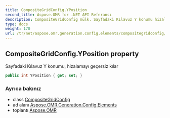 ```yaml
---
title: CompositeGridConfig.YPosition
second_title: Aspose.OMR for .NET API Referansı
description: CompositeGridConfig mülk. Sayfadaki Kılavuz Y konumu hizalamayı geçersiz kılar
type: docs
weight: 170
url: /tr/net/aspose.omr.generation.config.elements/compositegridconfig/yposition/
---
```

## CompositeGridConfig.YPosition property

Sayfadaki Kılavuz Y konumu, hizalamayı geçersiz kılar

```csharp
public int YPosition { get; set; }
```

### Ayrıca bakınız

* class [CompositeGridConfig](../)
* ad alanı [Aspose.OMR.Generation.Config.Elements](../../compositegridconfig/)
* toplantı [Aspose.OMR](../../../)


